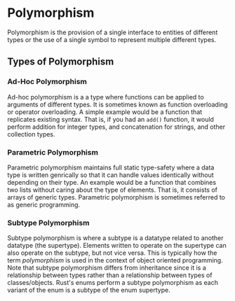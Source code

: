 # Polymorphism

Polymorphism is the provision of a single interface to entities of different types or the use of a single symbol to represent multiple different types.

## Types of Polymorphism 

### Ad-Hoc Polymorphism

Ad-hoc polymorphism is a a type where functions can be applied to arguments of different types. It is sometimes known as function overloading or operator overloading. A simple example would be a function that replicates existing syntax. That is, if you had an `add()` function, it would perform addition for integer types, and concatenation for strings, and other collection types.

### Parametric Polymorphism

Parametric polymorphism maintains full static type-safety where a data type is written genrically so that it can handle values identically without depending on their type. An example would be a function that combines two lists without caring about the type of elements. That is, it consists of arrays of generic types. Parametric polymorphism is sometimes referred to as generic programming.

### Subtype Polymorphism

Subtype polymorphism is where a subtype is a datatype related to another datatype (the supertype). Elements written to operate on the supertype can also operate on the subtype, but not vice versa. This is typically how the term *polymorphism* is used in the context of object oriented programming. Note that subtype polymorphism differs from inheritance since it is a relationship between types rather than a relationship between types of classes/objects. Rust's enums perform a subtype polymorphism as each variant of the enum is a subtype of the enum supertype.
